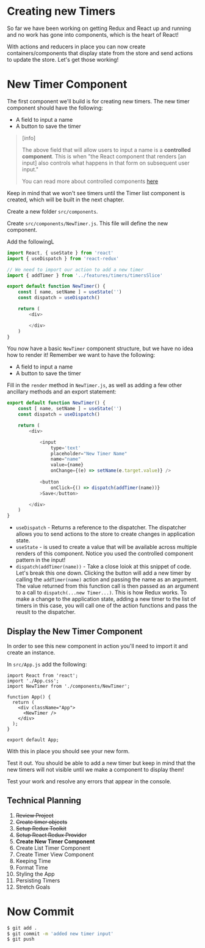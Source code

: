 # Creating new Timers

So far we have been working on getting Redux and React up and
running and no work has gone into components, which is the heart of React!

With actions and reducers in place you can now create
containers/components that display state from the store and
send actions to update the store. Let's get those working!

# New Timer Component

The first component we'll build is for creating new timers. The new timer component should have the following:

- A field to input a name
- A button to save the timer

> [info]
>
> The above field that will allow users to input a name is a **controlled component**. This is when "the React component that renders [an input] also controls what happens in that form on subsequent user input."
>
> You can read more about controlled components [here](https://reactjs.org/docs/forms.html#controlled-components)

Keep in mind that we won't see timers until the Timer list component is created, which will be built in the next chapter.

Create a new folder `src/components`. 

Create `src/components/NewTimer.js`. This file will define the new component. 

Add the followingL

```js
import React, { useState } from 'react'
import { useDispatch } from 'react-redux'

// We need to import our action to add a new timer
import { addTimer } from '../features/timers/timersSlice'

export default function NewTimer() {
	const [ name, setName ] = useState('')
	const dispatch = useDispatch()

	return (
		<div>

		</div>
	)
}
```

You now have a basic `NewTimer` component structure, but we have no idea how to render it! Remember we want to have the following:

- A field to input a name
- A button to save the timer

Fill in the `render` method in `NewTimer.js`, as well as adding a few other ancillary methods and an export statement:

```js
export default function NewTimer() {
	const [ name, setName ] = useState('')
	const dispatch = useDispatch()

	return (
		<div>

			<input
				type='text'
				placeholder="New Timer Name"
				name="name"
				value={name}
				onChange={(e) => setName(e.target.value)} />
			
			<button
				onClick={() => dispatch(addTimer(name))}
			>Save</button>

		</div>
	)
}
```

- `useDispatch` - Returns a reference to the dispatcher. The dispatcher allows you to send actions to the store to create changes in application state. 
- `useState` - is used to create a value that will be available across multiple renders of this component. Notice you used the controlled component pattern in the input!
- `dispatch(addTimer(name))` - Take a close loiok at this snippet of code. Let's break this one down. Clicking the button will add a new timer by calling the `addTimer(name)` action and passing the name as an argument. The value returned from this function call is then passed as an argument to a call to `dispatch(...new Timer...)`. This is how Redux works. To make a change to the application state, adding a new timer to the list of timers in this case, you will call one of the action functions and pass the reuslt to the dispatcher. 

## Display the New Timer Component

In order to see this new component in action you'll need to import it and create an instance. 

In `src/App.js` add the following: 

```JS
import React from 'react';
import './App.css';
import NewTimer from './components/NewTimer';

function App() {
  return (
    <div className="App">
      <NewTimer />
    </div>
  );
}

export default App;
```

With this in place you should see your new form. 

Test it out. You should be able to add a new timer but keep in mind that the new timers will not visible until we make a component to display them! 

Test your work and resolve any errors that appear in the console. 

## Technical Planning

1. ~~Review Project~~
2. ~~Create timer objects~~
3. ~~Setup Redux Toolkit~~
4. ~~Setup React Redux Provider~~
5. **Create New Timer Component**
6. Create List Timer Component
7. Create Timer View Component
8. Keeping Time
9. Format Time
10. Styling the App
11. Persisting Timers
12. Stretch Goals

# Now Commit

```bash
$ git add .
$ git commit -m 'added new timer input'
$ git push
```
